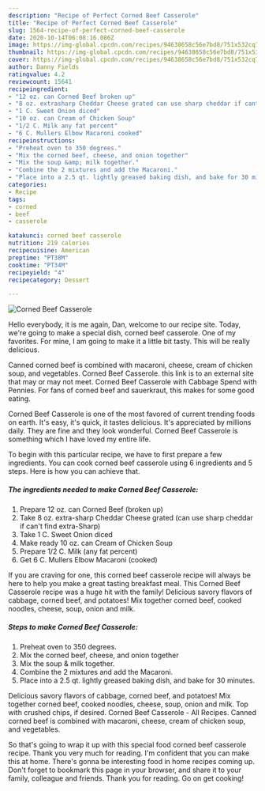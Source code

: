 ```yaml
---
description: "Recipe of Perfect Corned Beef Casserole"
title: "Recipe of Perfect Corned Beef Casserole"
slug: 1564-recipe-of-perfect-corned-beef-casserole
date: 2020-10-14T06:08:16.086Z
image: https://img-global.cpcdn.com/recipes/94638658c56e7bd8/751x532cq70/corned-beef-casserole-recipe-main-photo.jpg
thumbnail: https://img-global.cpcdn.com/recipes/94638658c56e7bd8/751x532cq70/corned-beef-casserole-recipe-main-photo.jpg
cover: https://img-global.cpcdn.com/recipes/94638658c56e7bd8/751x532cq70/corned-beef-casserole-recipe-main-photo.jpg
author: Danny Fields
ratingvalue: 4.2
reviewcount: 15641
recipeingredient:
- "12 oz. can Corned Beef broken up"
- "8 oz. extrasharp Cheddar Cheese grated can use sharp cheddar if cant find extraSharp"
- "1 C. Sweet Onion diced"
- "10 oz. can Cream of Chicken Soup"
- "1/2 C. Milk any fat percent"
- "6 C. Mullers Elbow Macaroni cooked"
recipeinstructions:
- "Preheat oven to 350 degrees."
- "Mix the corned beef, cheese, and onion together"
- "Mix the soup &amp; milk together."
- "Combine the 2 mixtures and add the Macaroni."
- "Place into a 2.5 qt. lightly greased baking dish, and bake for 30 minutes."
categories:
- Recipe
tags:
- corned
- beef
- casserole

katakunci: corned beef casserole 
nutrition: 219 calories
recipecuisine: American
preptime: "PT38M"
cooktime: "PT34M"
recipeyield: "4"
recipecategory: Dessert

---
```



![Corned Beef Casserole](https://img-global.cpcdn.com/recipes/94638658c56e7bd8/751x532cq70/corned-beef-casserole-recipe-main-photo.jpg)

Hello everybody, it is me again, Dan, welcome to our recipe site. Today, we're going to make a special dish, corned beef casserole. One of my favorites. For mine, I am going to make it a little bit tasty. This will be really delicious.

Canned corned beef is combined with macaroni, cheese, cream of chicken soup, and vegetables. Corned Beef Casserole. this link is to an external site that may or may not meet. Corned Beef Casserole with Cabbage Spend with Pennies. For fans of corned beef and sauerkraut, this makes for some good eating.

Corned Beef Casserole is one of the most favored of current trending foods on earth. It's easy, it's quick, it tastes delicious. It's appreciated by millions daily. They are fine and they look wonderful. Corned Beef Casserole is something which I have loved my entire life.


To begin with this particular recipe, we have to first prepare a few ingredients. You can cook corned beef casserole using 6 ingredients and 5 steps. Here is how you can achieve that.

<!--inarticleads1-->

##### The ingredients needed to make Corned Beef Casserole:

1. Prepare 12 oz. can Corned Beef (broken up)
1. Take 8 oz. extra-sharp Cheddar Cheese grated (can use sharp cheddar if can&#39;t find extra-Sharp)
1. Take 1 C. Sweet Onion diced
1. Make ready 10 oz. can Cream of Chicken Soup
1. Prepare 1/2 C. Milk (any fat percent)
1. Get 6 C. Mullers Elbow Macaroni (cooked)


If you are craving for one, this corned beef casserole recipe will always be here to help you make a great tasting breakfast meal. This Corned Beef Casserole recipe was a huge hit with the family! Delicious savory flavors of cabbage, corned beef, and potatoes! Mix together corned beef, cooked noodles, cheese, soup, onion and milk. 

<!--inarticleads2-->

##### Steps to make Corned Beef Casserole:

1. Preheat oven to 350 degrees.
1. Mix the corned beef, cheese, and onion together
1. Mix the soup &amp; milk together.
1. Combine the 2 mixtures and add the Macaroni.
1. Place into a 2.5 qt. lightly greased baking dish, and bake for 30 minutes.


Delicious savory flavors of cabbage, corned beef, and potatoes! Mix together corned beef, cooked noodles, cheese, soup, onion and milk. Top with crushed chips, if desired. Corned Beef Casserole - All Recipes. Canned corned beef is combined with macaroni, cheese, cream of chicken soup, and vegetables. 

So that's going to wrap it up with this special food corned beef casserole recipe. Thank you very much for reading. I'm confident that you can make this at home. There's gonna be interesting food in home recipes coming up. Don't forget to bookmark this page in your browser, and share it to your family, colleague and friends. Thank you for reading. Go on get cooking!
